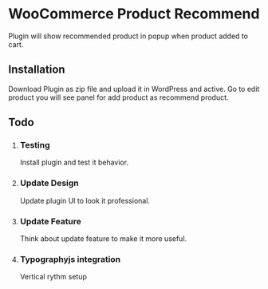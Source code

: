 # WooCommerce Product Recommend
Plugin will show recommended product in popup when product added to cart. 

## Installation 
Download Plugin as zip file and upload it in WordPress and active. 
Go to edit product you will see panel for add product as recommend product. 

## Todo

1. ### Testing
   Install plugin and test it behavior.

2. ### Update Design
   Update plugin UI to look it professional. 

3. ### Update Feature 
   Think about update feature to make it more useful. 

4. ### Typographyjs integration
   Vertical rythm setup